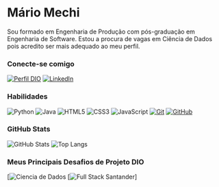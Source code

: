 

# Mário Mechi
Sou formado em Engenharia de Produção com pós-graduação em Engenharia de Software.
Estou a procura de vagas em Ciência de Dados pois acredito ser mais adequado ao meu perfil.

### Conecte-se comigo
[![Perfil DIO](https://img.shields.io/badge/-Meu%20Perfil%20na%20DIO-30A3DC?style=for-the-badge)](https://web.dio.me/users/mariomvm/)
[![LinkedIn](https://img.shields.io/badge/-LinkedIn-000?style=for-the-badge&logo=linkedin&logoColor=30A3DC)](https://www.linkedin.com/in/mario-victor-mechi/)


### Habilidades
![Python](https://img.shields.io/badge/Python-000?style=for-the-badge&logo=python&logoColor=30A3DC)
![Java](https://img.shields.io/badge/Java-000?style=for-the-badge&logo=java&logoColor=E94D5F)
![HTML5](https://img.shields.io/badge/HTML-000?style=for-the-badge&logo=html5&logoColor=30A3DC)
![CSS3](https://img.shields.io/badge/CSS3-000?style=for-the-badge&logo=css3&logoColor=E94D5F)
![JavaScript](https://img.shields.io/badge/JavaScript-000?style=for-the-badge&logo=javascript&logoColor=30A3DC)
[![Git](https://img.shields.io/badge/Git-000?style=for-the-badge&logo=git&logoColor=E94D5F)](https://git-scm.com/doc) 
[![GitHub](https://img.shields.io/badge/GitHub-000?style=for-the-badge&logo=github&logoColor=30A3DC)](https://docs.github.com/)

### GitHub Stats
![GitHub Stats](https://github-readme-stats.vercel.app/api?username=marioMechi&theme=transparent&bg_color=000&border_color=30A3DC&show_icons=true&icon_color=30A3DC&title_color=E94D5F&text_color=FFF)
![Top Langs](https://github-readme-stats-git-masterrstaa-rickstaa.vercel.app/api/top-langs/?username=marioMechi&layout=compact&bg_color=000&border_color=30A3DC&title_color=E94D5F&text_color=FFF)

### Meus Principais Desafios de Projeto DIO
[![Ciencia de Dados](https://github-readme-stats.vercel.app/api/pin/?username=marioMechi&repo=Ciencia_de_Dados&bg_color=000&border_color=30A3DC&show_icons=true&icon_color=30A3DC&title_color=E94D5F&text_color=FFF)
[![Full Stack Santander](https://github-readme-stats.vercel.app/api/pin/?username=marioMechi&repo=dio-desafio-github-primeiro-repositorio/&bg_color=000&border_color=30A3DC&show_icons=true&icon_color=30A3DC&title_color=E94D5F&text_color=FFF)]

